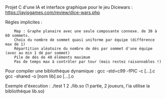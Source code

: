 Projet C d'une IA et interface graphique pour le jeu Dicewars : https://jayisgames.com/review/dice-wars.php




Règles implicites :

        Map : Graphe planaire avec une seule composante connexe. de 30 à 60 sommets.
        Choix du nombre de sommet quasi uniforme par équipe (différence max de 1)
        Répartition aléatoire du nombre de dés par sommet d'une équipe (avec au min 1 dé par sommet)
        Pile de dés de 40 éléments maximum
        Pas de temps max à contrôler par tour (mais restez raisonnables !)


Pour compiler une bibliothèque dynamique :
  gcc -std=c99 -fPIC -c  [...].c
  gcc -shared -o [nom lib].so [...].o

Exemple d'éxecution :
  ./test 1 2 ./lib.so
  (1 partie, 2 joueurs, l'ia utilise la bibliothèque lib.so)
